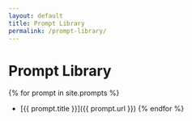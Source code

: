 ```yaml
---
layout: default
title: Prompt Library
permalink: /prompt-library/
---
```

# Prompt Library

{% for prompt in site.prompts %}
- [{{ prompt.title }}]({{ prompt.url }})
{% endfor %}
